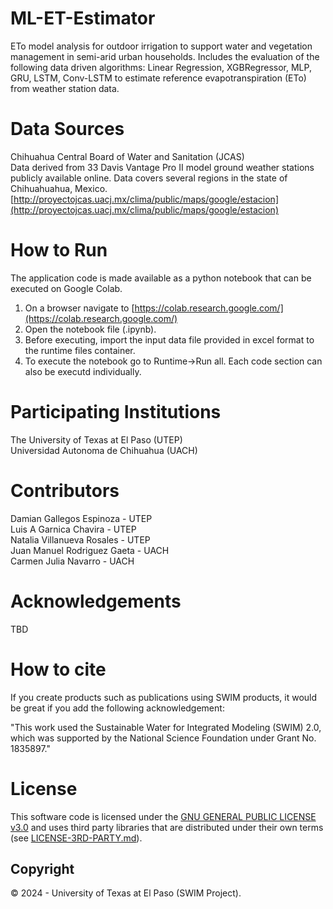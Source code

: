 # ML-ET-Estimator
ETo model analysis for outdoor irrigation to support water and vegetation management in semi-arid urban households.
Includes the evaluation of the following data driven algorithms: Linear Regression, XGBRegressor, MLP, GRU, LSTM, Conv-LSTM to estimate reference evapotranspiration (ETo) from weather station data. 

# Data Sources
Chihuahua Central Board of Water and Sanitation (JCAS)    
Data derived from 33 Davis Vantage Pro II model ground weather stations publicly available online. 
Data covers several regions in the state of Chihuahuahua, Mexico.   
[http://proyectojcas.uacj.mx/clima/public/maps/google/estacion](http://proyectojcas.uacj.mx/clima/public/maps/google/estacion)

# How to Run

The application code is made available as a python notebook that can be executed on Google Colab.

1. On a browser navigate to [https://colab.research.google.com/](https://colab.research.google.com/)
2. Open the notebook file (.ipynb).
3. Before executing, import the input data file provided in excel format to the runtime files container.
4. To execute the notebook go to Runtime->Run all. Each code section can also be executd individually.

# Participating Institutions
The University of Texas at El Paso (UTEP)  
Universidad Autonoma de Chihuahua (UACH)   

# Contributors
Damian Gallegos Espinoza - UTEP   
Luis A Garnica Chavira - UTEP  
Natalia Villanueva Rosales - UTEP  
Juan Manuel Rodriguez Gaeta - UACH  
Carmen Julia Navarro - UACH   

# Acknowledgements  
TBD

# How to cite  
If you create products such as publications using SWIM products, it would be great if you add the  following acknowledgement:   

"This work used the Sustainable Water for Integrated Modeling (SWIM) 2.0, which was supported by the National Science Foundation under Grant No. 1835897."   

# License
This software code is licensed under the [GNU GENERAL PUBLIC LICENSE v3.0](./LICENSE) and uses third party libraries that are distributed under their own terms (see [LICENSE-3RD-PARTY.md](./LICENSE-3RD-PARTY.md)).

## Copyright
© 2024 - University of Texas at El Paso (SWIM Project).



